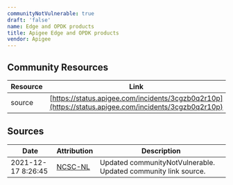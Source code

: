 ```yaml
---
communityNotVulnerable: true
draft: 'false'
name: Edge and OPDK products
title: Apigee Edge and OPDK products
vendor: Apigee
---
```



## Community Resources
| Resource | Link |
| --- | --- |
| source | [https://status.apigee.com/incidents/3cgzb0q2r10p](https://status.apigee.com/incidents/3cgzb0q2r10p) |


## Sources
| Date | Attribution | Description |
| --- | --- | --- |
| 2021-12-17 8:26:45 | [NCSC-NL](https://github.com/NCSC-NL/log4shell/blob/main/software/README.md) | Updated communityNotVulnerable. Updated community link source.  |
